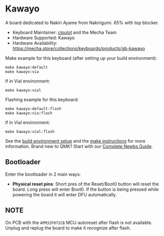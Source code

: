 # Kawayo

A board dedicated to Nakiri Ayame from Nakirigumi. 65% with top blocker.

* Keyboard Maintainer: [cipulot](https://github.com/cipulot) and the Mecha Team
* Hardware Supported: Kawayo
* Hardware Availability: https://mecha.store/collections/keyboards/products/gb-kawayo

Make example for this keyboard (after setting up your build environment):

    make kawayo:default
    make kawayo:via

If in Vial environment:

    make kawayo:vial

Flashing example for this keyboard:

    make kawayo:default:flash
    make kawayo:via:flash

If in Vial environment:

    make kawayo:vial:flash

See the [build environment setup](https://docs.qmk.fm/#/getting_started_build_tools) and the [make instructions](https://docs.qmk.fm/#/getting_started_make_guide) for more information. Brand new to QMK? Start with our [Complete Newbs Guide](https://docs.qmk.fm/#/newbs).

## Bootloader

Enter the bootloader in 2 main ways:

* **Physical reset pins**: Short pres of the Reset/Boot0 button will reset the board. Long press will enter Boot0. If the button is being pressed while powering the board it will enter DFU automatically.

## NOTE

On PCB with the `APM32F072CB` MCU autoreset after flash is not available. Unplug and replug the board to make it recognize after flash.
